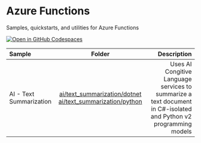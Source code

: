 # Azure Functions
Samples, quickstarts, and utilities for Azure Functions

[![Open in GitHub Codespaces](https://github.com/codespaces/badge.svg)](https://github.com/codespaces/new?hide_repo_select=true&ref=main&repo=575770869)

| Sample      | Folder | Description    |
| :---        |    :----:   |          ---: |
| AI - Text Summarization      | [ai/text_summarization/dotnet](ai/text_summarization/dotnet/function_app/README.md) [ai/text_summarization/python](ai/text_summarization/python/function_app/README.md)       | Uses AI Congitive Language services to summarize a text document in C#-isolated and Python v2 programming models|
